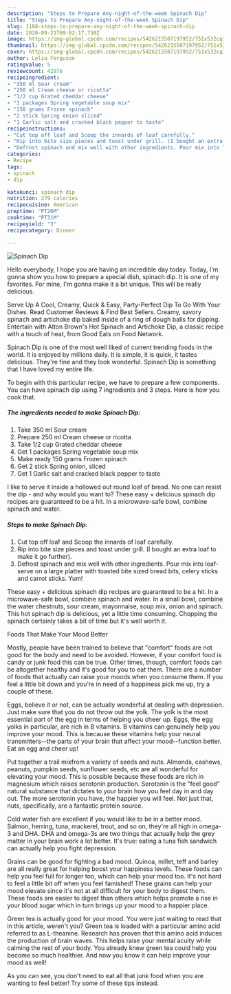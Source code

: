 ```yaml
---
description: "Steps to Prepare Any-night-of-the-week Spinach Dip"
title: "Steps to Prepare Any-night-of-the-week Spinach Dip"
slug: 1188-steps-to-prepare-any-night-of-the-week-spinach-dip
date: 2020-09-21T09:02:17.730Z
image: https://img-global.cpcdn.com/recipes/5426215507197952/751x532cq70/spinach-dip-recipe-main-photo.jpg
thumbnail: https://img-global.cpcdn.com/recipes/5426215507197952/751x532cq70/spinach-dip-recipe-main-photo.jpg
cover: https://img-global.cpcdn.com/recipes/5426215507197952/751x532cq70/spinach-dip-recipe-main-photo.jpg
author: Lelia Ferguson
ratingvalue: 5
reviewcount: 42976
recipeingredient:
- "350 ml Sour cream"
- "250 ml Cream cheese or ricotta"
- "1/2 cup Grated cheddar cheese"
- "1 packages Spring vegetable soup mix"
- "150 grams Frozen spinach"
- "2 stick Spring onion sliced"
- "1 Garlic salt and cracked black pepper to taste"
recipeinstructions:
- "Cut top off loaf and Scoop the innards of loaf carefully."
- "Rip into bite size pieces and toast under grill. (I bought an extra loaf to make it go further)."
- "Defrost spinach and mix well with other ingredients. Pour mix into loaf- serve on a large platter with toasted bite sized bread bits, celery sticks and carrot sticks. Yum!"
categories:
- Recipe
tags:
- spinach
- dip

katakunci: spinach dip 
nutrition: 279 calories
recipecuisine: American
preptime: "PT26M"
cooktime: "PT31M"
recipeyield: "3"
recipecategory: Dinner

---
```



![Spinach Dip](https://img-global.cpcdn.com/recipes/5426215507197952/751x532cq70/spinach-dip-recipe-main-photo.jpg)

Hello everybody, I hope you are having an incredible day today. Today, I'm gonna show you how to prepare a special dish, spinach dip. It is one of my favorites. For mine, I'm gonna make it a bit unique. This will be really delicious.

Serve Up A Cool, Creamy, Quick &amp; Easy, Party-Perfect Dip To Go With Your Dishes. Read Customer Reviews &amp; Find Best Sellers. Creamy, savory spinach and artichoke dip baked inside of a ring of dough balls for dipping. Entertain with Alton Brown&#39;s Hot Spinach and Artichoke Dip, a classic recipe with a touch of heat, from Good Eats on Food Network.

Spinach Dip is one of the most well liked of current trending foods in the world. It is enjoyed by millions daily. It is simple, it is quick, it tastes delicious. They're fine and they look wonderful. Spinach Dip is something that I have loved my entire life.


To begin with this particular recipe, we have to prepare a few components. You can have spinach dip using 7 ingredients and 3 steps. Here is how you cook that.

<!--inarticleads1-->

##### The ingredients needed to make Spinach Dip:

1. Take 350 ml Sour cream
1. Prepare 250 ml Cream cheese or ricotta
1. Take 1/2 cup Grated cheddar cheese
1. Get 1 packages Spring vegetable soup mix
1. Make ready 150 grams Frozen spinach
1. Get 2 stick Spring onion, sliced
1. Get 1 Garlic salt and cracked black pepper to taste


I like to serve it inside a hollowed out round loaf of bread. No one can resist the dip - and why would you want to? These easy + delicious spinach dip recipes are guaranteed to be a hit. In a microwave-safe bowl, combine spinach and water. 

<!--inarticleads2-->

##### Steps to make Spinach Dip:

1. Cut top off loaf and Scoop the innards of loaf carefully.
1. Rip into bite size pieces and toast under grill. (I bought an extra loaf to make it go further).
1. Defrost spinach and mix well with other ingredients. Pour mix into loaf- serve on a large platter with toasted bite sized bread bits, celery sticks and carrot sticks. Yum!


These easy + delicious spinach dip recipes are guaranteed to be a hit. In a microwave-safe bowl, combine spinach and water. In a small bowl, combine the water chestnuts, sour cream, mayonnaise, soup mix, onion and spinach. This hot spinach dip is delicious, yet a little time consuming. Chopping the spinach certainly takes a bit of time but it&#39;s well worth it. 

Foods That Make Your Mood Better


Mostly, people have been trained to believe that "comfort" foods are not good for the body and need to be avoided. However, if your comfort food is candy or junk food this can be true. Other times, though, comfort foods can be altogether healthy and it's good for you to eat them. There are a number of foods that actually can raise your moods when you consume them. If you feel a little bit down and you're in need of a happiness pick me up, try a couple of these.

Eggs, believe it or not, can be actually wonderful at dealing with depression. Just make sure that you do not throw out the yolk. The yolk is the most essential part of the egg in terms of helping you cheer up. Eggs, the egg yolks in particular, are rich in B vitamins. B vitamins can genuinely help you improve your mood. This is because these vitamins help your neural transmitters--the parts of your brain that affect your mood--function better. Eat an egg and cheer up!

Put together a trail mixfrom a variety of seeds and nuts. Almonds, cashews, peanuts, pumpkin seeds, sunflower seeds, etc are all wonderful for elevating your mood. This is possible because these foods are rich in magnesium which raises serotonin production. Serotonin is the "feel good" natural substance that dictates to your brain how you feel day in and day out. The more serotonin you have, the happier you will feel. Not just that, nuts, specifically, are a fantastic protein source.

Cold water fish are excellent if you would like to be in a better mood. Salmon, herring, tuna, mackerel, trout, and so on, they're all high in omega-3 and DHA. DHA and omega-3s are two things that actually help the grey matter in your brain work a lot better. It's true: eating a tuna fish sandwich can actually help you fight depression. 

Grains can be good for fighting a bad mood. Quinoa, millet, teff and barley are all really great for helping boost your happiness levels. These foods can help you feel full for longer too, which can help your mood too. It's not hard to feel a little bit off when you feel famished! These grains can help your mood elevate since it's not at all difficult for your body to digest them. These foods are easier to digest than others which helps promote a rise in your blood sugar which in turn brings up your mood to a happier place.

Green tea is actually good for your mood. You were just waiting to read that in this article, weren't you? Green tea is loaded with a particular amino acid referred to as L-theanine. Research has proven that this amino acid induces the production of brain waves. This helps raise your mental acuity while calming the rest of your body. You already knew green tea could help you become so much healthier. And now you know it can help improve your mood as well!

As you can see, you don't need to eat all that junk food when you are wanting to feel better! Try  some  of  these  tips  instead.

